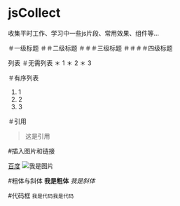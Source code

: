 # jsCollect
收集平时工作、学习中一些js片段、常用效果、组件等...


＃一级标题
＃＃二级标题
＃＃＃三级标题
＃＃＃＃四级标题

列表
＃无需列表
＊ 1
＊ 2
＊ 3

＃有序列表

1. 1
2. 2
3. 3

＃引用

> 这是引用

#插入图片和链接

[百度](http://www.baidu.com)
![我是图片](我是图片地址)

#粗体与斜体
**我是粗体**
*我是斜体*

#代码框
`我是代码我是代码`
